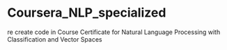 # Coursera_NLP_specialized
re create code in Course Certificate for Natural Language Processing with Classification and Vector Spaces
